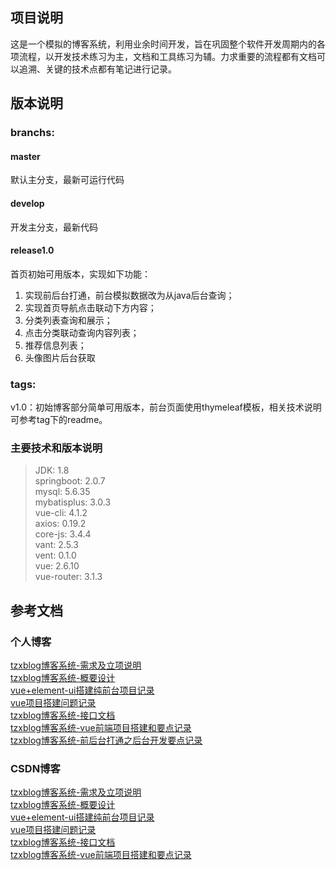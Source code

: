 ## 项目说明
这是一个模拟的博客系统，利用业余时间开发，旨在巩固整个软件开发周期内的各项流程，以开发技术练习为主，文档和工具练习为辅。力求重要的流程都有文档可以追溯、关键的技术点都有笔记进行记录。

## 版本说明
### branchs:
#### master
默认主分支，最新可运行代码

#### develop
开发主分支，最新代码

#### release1.0
首页初始可用版本，实现如下功能：
1. 实现前后台打通，前台模拟数据改为从java后台查询；
2. 实现首页导航点击联动下方内容；
3. 分类列表查询和展示；
4. 点击分类联动查询内容列表；
5. 推荐信息列表；
6. 头像图片后台获取

### tags:
v1.0：初始博客部分简单可用版本，前台页面使用thymeleaf模板，相关技术说明可参考tag下的readme。

### 主要技术和版本说明
>JDK: 1.8 <br/>
springboot: 2.0.7 <br/>
mysql: 5.6.35 <br/>
mybatisplus: 3.0.3 <br/>
vue-cli: 4.1.2 <br/>
axios: 0.19.2 <br/>
core-js: 3.4.4 <br/>
vant: 2.5.3 <br/>
vent: 0.1.0 <br/>
vue: 2.6.10 <br/>
vue-router: 3.1.3

## 参考文档
### 个人博客
[tzxblog博客系统-需求及立项说明](https://blog.tzxcode.cn/2020/01/30/tzxblog2/)<br/>
[tzxblog博客系统-概要设计](https://blog.tzxcode.cn/2020/02/01/tzxblog3/)<br/>
[vue+element-ui搭建纯前台项目记录](https://blog.tzxcode.cn/2019/01/29/front1/)<br/>
[vue项目搭建问题记录](https://blog.tzxcode.cn/2020/01/28/vue1/)<br/>
[tzxblog博客系统-接口文档](https://blog.tzxcode.cn/2020/02/02/tzxblog4/)<br/>
[tzxblog博客系统-vue前端项目搭建和要点记录](https://blog.tzxcode.cn/2020/03/01/tzxblog5/)<br/>
[tzxblog博客系统-前后台打通之后台开发要点记录](https://blog.tzxcode.cn/2020/03/05/tzxblog6/)<br/>

### CSDN博客
[tzxblog博客系统-需求及立项说明](https://tuzongxun.blog.csdn.net/article/details/104116688)<br/>
[tzxblog博客系统-概要设计](https://blog.csdn.net/tuzongxun/article/details/104130855)<br/>
[vue+element-ui搭建纯前台项目记录](https://blog.csdn.net/tuzongxun/article/details/86688216)<br/>
[vue项目搭建问题记录](https://blog.csdn.net/tuzongxun/article/details/104100344)<br/>
[tzxblog博客系统-接口文档](https://tuzongxun.blog.csdn.net/article/details/104146216)<br/>
[tzxblog博客系统-vue前端项目搭建和要点记录](https://blog.csdn.net/tuzongxun/article/details/104590507)<br/>
